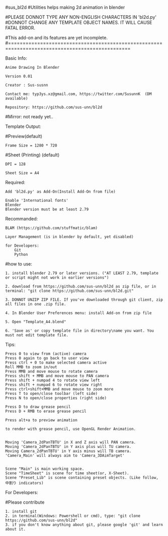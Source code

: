 #sus_bl2d
#Utilities helps making 2d animation in blender

#PLEASE DONNOT TYPE ANY NON-ENGLISH CHARACTERS IN 'bl2d.py'
#DONNOT CHANGE ANY TEMPLATE OBJECT NAMES. IT WILL CAUSE FATAL ERROR.

#This add-on and its features are yet incomplete.
#================================================================================================

Basic Info:
	
	Anime Drawing In Blender
	
	Version 0.01
	
	Creator : Sus-susnn
	
	Contact me: typ3ys.xz@gmail.com, https://twitter.com/SusunnK  (DM available)
	
	Repository: https://github.com/sus-unn/bl2d
	
	
#Mirror: not ready yet..

	
	
Template Output:

#Preview(default)

	Frame Size = 1280 * 720
	
#Sheet (Printing) (default)

	DPI = 128
	
	Sheet Size = A4
	

Required:

    Add 'bl2d.py' as Add-On(Install Add-On from file)
    
    Enable 'International fonts'
	Blender 
	Blender version must be at least 2.79
    
Recommanded: 

    BLAM (https://github.com/stuffmatic/blam)
    
    Layer Management (is in blender by default, yet disabled)
	
	for Developers:
		Git
		Python

	
#how to use:

	1. install blender 2.79 or later versions. ("AT LEAST 2.79, template or script might not work in earlier versions")
	
	2. download from https://github.com/sus-unn/bl2d as zip file, or in terminal: "git clone https://github.com/sus-unn/bl2d.git"
	
	3. DONNOT UNZIP ZIP FILE. If you've downloaded through git client, zip all files in one .zip file.
	
	4. In Blender User Preferences menu: install Add-on from zip file
	
	5. Open "Template_A4.blend"
	
	6. 'Save as' or copy template file in directory\name you want. You must not edit template file.
	



Tips:

	Press 0 to view from (active) camera
	Press 0 again to go back to user view
	Press ctrl + 0 to make selected camera active
	Roll MMB to zoom in/out
	Press MMB and move mouse to rotate camera
	Press shift + MMB and move mouse to PAN camera
	Press shift + numpad 4 to rotate view left
	Press shift + numpad 6 to rotate view right
	Press ctrl+shift+MMB and move mouse to zoom more
	Press T to open/close toolbar (left side)
	Press N to open/close properties (right side)
	
	Press D to draw grease pencil
	Press D + RMB to erase grease pencil
	
	Press alt+a to preview animation
	
	to render with grease pencil, use OpenGL Render Animation.
	
	
	Moving 'Camera_2dPanTBTU' in X and Z axis will PAN camera. 
	Moving 'Camera_2dPanTBTU' in Y axis plus will TU camera.
	Moving Camera_2dPanTBTU' in Y axis minus will TB camera.
	'Camera_Main' will always aim to 'Camera_3DAimTarget'
	
	
	Scene "Main" is main working space.
	Scene "TimeSheet" is scene for time sheet(or, X-Sheet).
	Scene "Preset_Lib" is scene containing preset objects. (Like follow, 中割り indicators)
	
For Developers:

#Please contribute

	1. install git
	2. in terminal(Windows: Powershell or cmd), type: "git clone https://github.com/sus-unn/bl2d"
	3. if you don't know anything about git, please google 'git' and learn about it.
